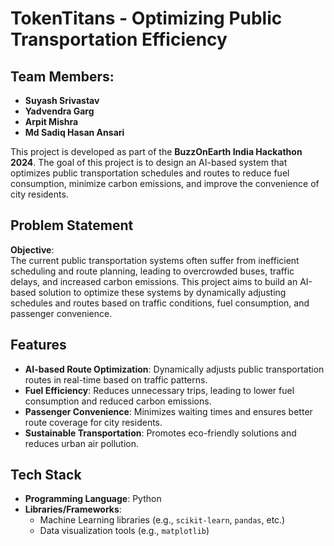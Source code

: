 # TokenTitans - Optimizing Public Transportation Efficiency

## Team Members:
- **Suyash Srivastav**  
- **Yadvendra Garg**  
- **Arpit Mishra**  
- **Md Sadiq Hasan Ansari**

This project is developed as part of the **BuzzOnEarth India Hackathon 2024**. The goal of this project is to design an AI-based system that optimizes public transportation schedules and routes to reduce fuel consumption, minimize carbon emissions, and improve the convenience of city residents.

## Problem Statement

**Objective**:  
The current public transportation systems often suffer from inefficient scheduling and route planning, leading to overcrowded buses, traffic delays, and increased carbon emissions. This project aims to build an AI-based solution to optimize these systems by dynamically adjusting schedules and routes based on traffic conditions, fuel consumption, and passenger convenience.

## Features

- **AI-based Route Optimization**: Dynamically adjusts public transportation routes in real-time based on traffic patterns.
- **Fuel Efficiency**: Reduces unnecessary trips, leading to lower fuel consumption and reduced carbon emissions.
- **Passenger Convenience**: Minimizes waiting times and ensures better route coverage for city residents.
- **Sustainable Transportation**: Promotes eco-friendly solutions and reduces urban air pollution.

## Tech Stack

- **Programming Language**: Python
- **Libraries/Frameworks**: 
  - Machine Learning libraries (e.g., `scikit-learn`, `pandas`, etc.)
  - Data visualization tools (e.g., `matplotlib`)
